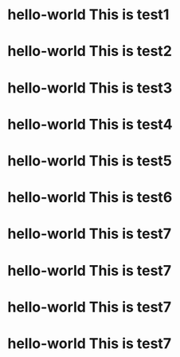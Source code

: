 # hello-world This is test1
# hello-world This is test2
# hello-world This is test3
# hello-world This is test4
# hello-world This is test5
# hello-world This is test6
# hello-world This is test7
# hello-world This is test7
# hello-world This is test7
# hello-world This is test7
